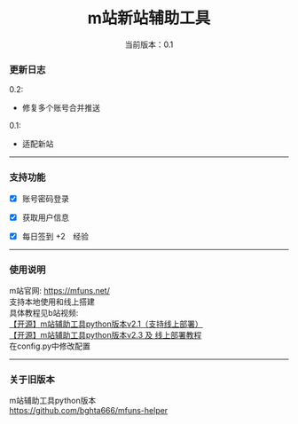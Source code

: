 <div align="center">
<h1> m站新站辅助工具
</h1>

<p>当前版本：0.1</p>

 </div>

### 更新日志
0.2:
- 修复多个账号合并推送

0.1:
- 适配新站

---
### 支持功能
- [x] 账号密码登录
- [x] 获取用户信息
- [x] 每日签到 +2　经验


---

### 使用说明
m站官网: https://mfuns.net/ \
支持本地使用和线上搭建\
具体教程见b站视频: \
[【开源】m站辅助工具python版本v2.1（支持线上部署）](https://www.bilibili.com/video/BV1Lx4y1c7eE/)\
[【开源】m站辅助工具python版本v2.3 及 线上部署教程](https://www.bilibili.com/video/BV1Yk4y187LH/)\
在config.py中修改配置


---

### 关于旧版本
m站辅助工具python版本\
https://github.com/bghta666/mfuns-helper
